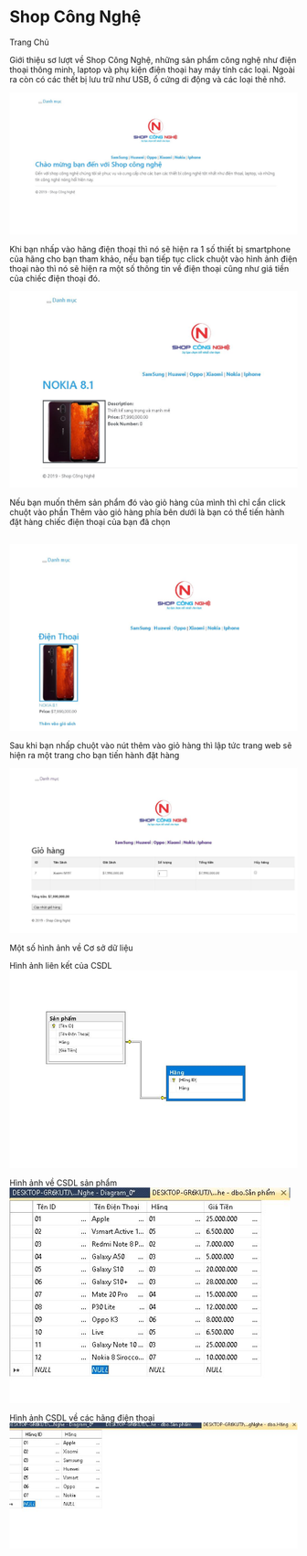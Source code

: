 # Shop Công Nghệ 
<p> Trang Chủ</p>
<p>Giới thiệu sơ lượt về Shop Công Nghệ, những sản phẩm công nghệ như điện thoại thông minh, laptop và phụ kiện điện thoại hay máy tính các loại. Ngoài ra còn có các thết bị lưu trữ như USB, ổ cứng di động và các loại thẻ nhớ. </p>
<img src="https://raw.githubusercontent.com/CuPhuc/SHOP-CONG-NGHE/master/Trangchu.JPG">
<p>Khi bạn nhấp vào hãng điện thoại thì nó sẽ hiện ra 1 số thiết bị smartphone của hãng cho bạn tham khảo, nếu bạn tiếp tục click chuột vào hình ảnh điện thoại nào thì nó sẽ hiện ra một số thông tin về điện thoại cũng như giá tiền của chiếc điện thoại đó.</p>
<img src="https://github.com/CuPhuc/SHOP-CONG-NGHE/blob/master/Nokia%208.1.JPG?raw=true">
<p>Nếu bạn muốn thêm sản phẩm đó vào giỏ hàng của mình thì chỉ cẩn click chuột vào phần Thêm vào giỏ hàng phía bên dưới là bạn có thể tiến hành đặt hàng chiếc điện thoại của bạn đã chọn </p> </br>
<img src="https://github.com/CuPhuc/SHOP-CONG-NGHE/blob/master/Mua.JPG?raw=true">
<p>Sau khi bạn nhấp chuột vào nút thêm vào giỏ hàng thì lập tức trang web sẽ hiện ra một trang cho bạn tiến hành đặt hàng</p>
<img src="https://github.com/CuPhuc/SHOP-CONG-NGHE/blob/master/Gio%20Ha%CC%80ng.JPG?raw=true">
<p>Một số hình ảnh về Cơ sở dữ liệu <p>
  Hình ảnh liên kết của CSDL
<img src="https://github.com/CuPhuc/SHOP-CONG-NGHE/blob/master/LIENKET.JPG?raw=true">
<p>Hình ảnh về CSDL sản phẩm
 <img src="https://github.com/CuPhuc/SHOP-CONG-NGHE/blob/master/A%CC%89nh%20Sa%CC%89n%20Ph%C3%A2%CC%89m.JPG?raw=true">
 <p>Hình ảnh CSDL về các hãng điện thoại
  <img src="https://github.com/CuPhuc/SHOP-CONG-NGHE/blob/master/A%CC%89nh%20ha%CC%83ng.JPG?raw=true">
